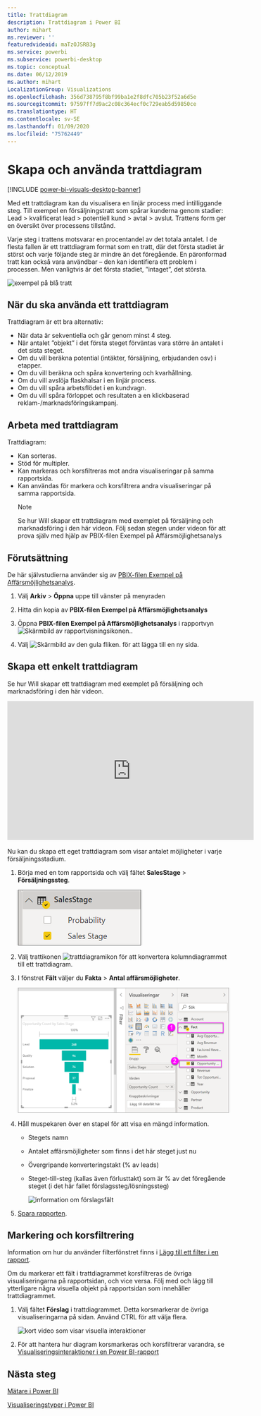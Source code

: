 ```yaml
---
title: Trattdiagram
description: Trattdiagram i Power BI
author: mihart
ms.reviewer: ''
featuredvideoid: maTzOJSRB3g
ms.service: powerbi
ms.subservice: powerbi-desktop
ms.topic: conceptual
ms.date: 06/12/2019
ms.author: mihart
LocalizationGroup: Visualizations
ms.openlocfilehash: 356d738795f8bf99ba1e2f8dfc705b23f52a6d5e
ms.sourcegitcommit: 97597ff7d9ac2c08c364ecf0c729eab5d59850ce
ms.translationtype: HT
ms.contentlocale: sv-SE
ms.lasthandoff: 01/09/2020
ms.locfileid: "75762449"
---
```

# <a name="create-and-use-funnel-charts"></a>Skapa och använda trattdiagram

[!INCLUDE [power-bi-visuals-desktop-banner](../includes/power-bi-visuals-desktop-banner.md)]

Med ett trattdiagram kan du visualisera en linjär process med intilliggande steg. Till exempel en försäljningstratt som spårar kunderna genom stadier: Lead \> kvalificerat lead \> potentiell kund \> avtal \> avslut.  Trattens form ger en översikt över processens tillstånd.

Varje steg i trattens motsvarar en procentandel av det totala antalet. I de flesta fallen är ett trattdiagram format som en tratt, där det första stadiet är störst och varje följande steg är mindre än det föregående.  En päronformad tratt kan också vara användbar – den kan identifiera ett problem i processen.  Men vanligtvis är det första stadiet, ”intaget”, det största.

![exempel på blå tratt](media/power-bi-visualization-funnel-charts/funnelplain.png)

## <a name="when-to-use-a-funnel-chart"></a>När du ska använda ett trattdiagram
Trattdiagram är ett bra alternativ:

* När data är sekventiella och går genom minst 4 steg.
* När antalet ”objekt” i det första steget förväntas vara större än antalet i det sista steget.
* Om du vill beräkna potential (intäkter, försäljning, erbjudanden osv) i etapper.
* Om du vill beräkna och spåra konvertering och kvarhållning.
* Om du vill avslöja flaskhalsar i en linjär process.
* Om du vill spåra arbetsflödet i en kundvagn.
* Om du vill spåra förloppet och resultaten a en klickbaserad reklam-/marknadsföringskampanj.

## <a name="working-with-funnel-charts"></a>Arbeta med trattdiagram
Trattdiagram:

* Kan sorteras.
* Stöd för multipler.
* Kan markeras och korsfiltreras mot andra visualiseringar på samma rapportsida.
* Kan användas för markera och korsfiltrera andra visualiseringar på samma rapportsida.
   > [!NOTE]
   > Se hur Will skapar ett trattdiagram med exemplet på försäljning och marknadsföring i den här videon. Följ sedan stegen under videon för att prova själv med hjälp av PBIX-filen Exempel på Affärsmöjlighetsanalys
   > 
   > 
## <a name="prerequisite"></a>Förutsättning

De här självstudierna använder sig av [PBIX-filen Exempel på Affärsmöjlighetsanalys](https://download.microsoft.com/download/9/1/5/915ABCFA-7125-4D85-A7BD-05645BD95BD8/Opportunity%20Analysis%20Sample%20PBIX.pbix
).

1. Välj **Arkiv** > **Öppna** uppe till vänster på menyraden
   
2. Hitta din kopia av **PBIX-filen Exempel på Affärsmöjlighetsanalys**

1. Öppna **PBIX-filen Exempel på Affärsmöjlighetsanalys** i rapportvyn ![Skärmbild av rapportvisningsikonen.](media/power-bi-visualization-kpi/power-bi-report-view.png).

1. Välj ![Skärmbild av den gula fliken.](media/power-bi-visualization-kpi/power-bi-yellow-tab.png) för att lägga till en ny sida.


## <a name="create-a-basic-funnel-chart"></a>Skapa ett enkelt trattdiagram
Se hur Will skapar ett trattdiagram med exemplet på försäljning och marknadsföring i den här videon.

<iframe width="560" height="315" src="https://www.youtube.com/embed/qKRZPBnaUXM" frameborder="0" allow="autoplay; encrypted-media" allowfullscreen></iframe>


Nu kan du skapa ett eget trattdiagram som visar antalet möjligheter i varje försäljningsstadium.

1. Börja med en tom rapportsida och välj fältet **SalesStage** \> **Försäljningssteg**.
   
    ![välj försäljningsfas](media/power-bi-visualization-funnel-charts/funnelselectfield-new.png)

1. Välj trattikonen ![trattdiagramikon](media/power-bi-visualization-funnel-charts/power-bi-funnel-icon.png) för att konvertera kolumndiagrammet till ett trattdiagram.

2. I fönstret **Fält** väljer du **Fakta** \> **Antal affärsmöjligheter**.
   
    ![skapa trattdiagram](media/power-bi-visualization-funnel-charts/power-bi-funnel-2.png)
4. Håll muspekaren över en stapel för att visa en mängd information.
   
   * Stegets namn
   * Antalet affärsmöjligheter som finns i det här steget just nu
   * Övergripande konverteringstakt (% av leads) 
   * Steget-till-steg (kallas även förlusttakt) som är % av det föregående steget (i det här fallet förslagssteg/lösningssteg)
     
     ![information om förslagsfält](media/power-bi-visualization-funnel-charts/funnelhover-new.png)

6. [Spara rapporten](../service-report-save.md).

## <a name="highlighting-and-cross-filtering"></a>Markering och korsfiltrering
Information om hur du använder filterfönstret finns i [Lägg till ett filter i en rapport](../power-bi-report-add-filter.md).

Om du markerar ett fält i trattdiagrammet korsfiltreras de övriga visualiseringarna på rapportsidan, och vice versa. Följ med och lägg till ytterligare några visuella objekt på rapportsidan som innehåller trattdiagrammet.

1. Välj fältet **Förslag** i trattdiagrammet. Detta korsmarkerar de övriga visualiseringarna på sidan. Använd CTRL för att välja flera.
   
   ![kort video som visar visuella interaktioner](media/power-bi-visualization-funnel-charts/funnelchartnoowl.gif)
2. För att hantera hur diagram korsmarkeras och korsfiltrerar varandra, se [Visualiseringsinteraktioner i en Power BI-rapport](../service-reports-visual-interactions.md)

## <a name="next-steps"></a>Nästa steg

[Mätare i Power BI](power-bi-visualization-radial-gauge-charts.md)

[Visualiseringstyper i Power BI](power-bi-visualization-types-for-reports-and-q-and-a.md)
